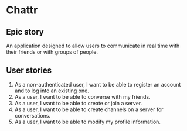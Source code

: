 # Chattr

## Epic story
An application designed to allow users to communicate in real time with their friends or with groups of people.

## User stories
1. As a non-authenticated user, I want to be able to register an account and to log into an existing one.
2. As a user, I want to be able to converse with my friends.
3. As a user, I want to be able to create or join a server.
4. As a user, I want to be able to create channels on a server for conversations.
5. As a user, I want to be able to modify my profile information.
